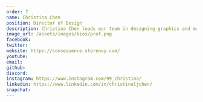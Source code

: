```yaml
---
order: 7
name: Christina Chen
position: Director of Design
description: Christina Chen leads our team in designing graphics and maintaining brand identity. Alongside Isabel, she helps present HAX in the most visually appealing and engaging way for others. In September 2019, Christina will begin studying Digital Media at York University in the Toronto, Canada area. She hopes to pursue a career in UI design or VFX development. Christina also runs a small business, Consequence Clothing, where she is currently working on using sustainable fabrics for the next drop!
image_url: /assets/images/bios/prof.png
facebook: 
twitter: 
website: https://consequence.storenvy.com/
youtube: 
email: 
github: 
discord: 
instagram: https://www.instagram.com/99_christina/
linkedin: https://www.linkedin.com/in/christinaljchen/
snapchat: 
---
```

